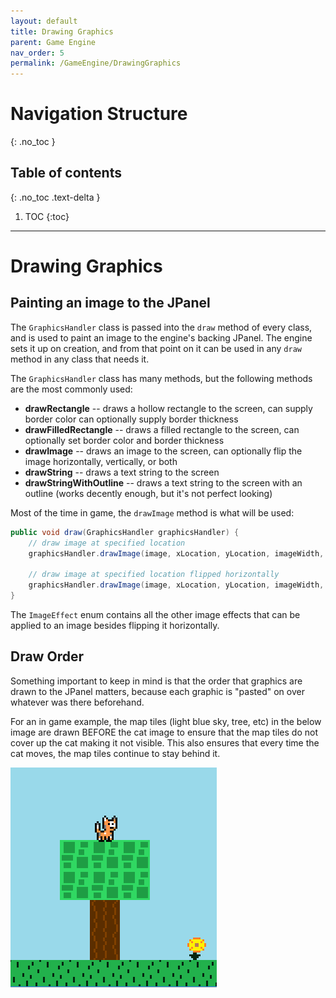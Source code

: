 ```yaml
---
layout: default
title: Drawing Graphics
parent: Game Engine
nav_order: 5
permalink: /GameEngine/DrawingGraphics
---
```


# Navigation Structure
{: .no_toc }

## Table of contents
{: .no_toc .text-delta }

1. TOC
{:toc}

---

# Drawing Graphics

## Painting an image to the JPanel

The `GraphicsHandler` class is passed into the `draw` method of every class, and is used to paint an image to the engine's backing JPanel.
The engine sets it up on creation, and from that point on it can be used in any `draw` method in any class that needs it.

The `GraphicsHandler` class has many methods, but the following methods are the most commonly used:
- **drawRectangle** -- draws a hollow rectangle to the screen, can supply border color can optionally supply border thickness
- **drawFilledRectangle** -- draws a filled rectangle to the screen, can optionally set border color and border thickness
- **drawImage** -- draws an image to the screen, can optionally flip the image horizontally, vertically, or both
- **drawString** -- draws a text string to the screen
- **drawStringWithOutline** -- draws a text string to the screen with an outline (works decently enough, but it's not perfect looking)

Most of the time in game, the `drawImage` method is what will be used:

```java
public void draw(GraphicsHandler graphicsHandler) {
    // draw image at specified location
    graphicsHandler.drawImage(image, xLocation, yLocation, imageWidth, imageHeight);

    // draw image at specified location flipped horizontally
    graphicsHandler.drawImage(image, xLocation, yLocation, imageWidth, imageHeight, ImageEffect.FLIP_HORIZONTAL);
}
```

The `ImageEffect` enum contains all the other image effects that can be applied to an image besides flipping it horizontally.

## Draw Order

Something important to keep in mind is that the order that graphics are drawn to the JPanel matters, because each graphic
is "pasted" on over whatever was there beforehand.

For an in game example, the map tiles (light blue sky, tree, etc) in the below image are drawn BEFORE the cat image to ensure
that the map tiles do not cover up the cat making it not visible. This also ensures that every time the cat moves, the map tiles
continue to stay behind it.

![Game Screen 4](../../assets/images/game-screen-4.png)
